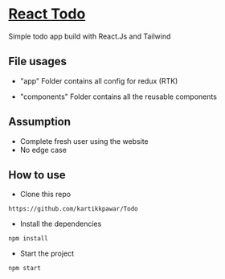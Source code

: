 # [React Todo](https://polite-torrone-8d420e.netlify.app/)

Simple todo app build with React.Js and Tailwind

## File usages

- "app" Folder contains all config for redux (RTK)

- "components" Folder contains all the reusable components

## Assumption

- Complete fresh user using the website
- No edge case

## How to use

- Clone this repo

```
https://github.com/kartikkpawar/Todo
```

- Install the dependencies

```
npm install
```

- Start the project

```
npm start
```
